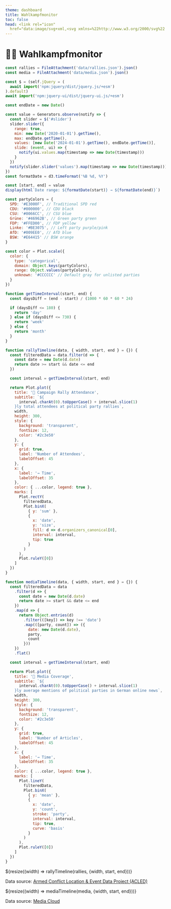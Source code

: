 ```yaml
---
theme: dashboard
title: Wahlkampfmonitor
toc: false
head: <link rel="icon"
  href="data:image/svg+xml,<svg xmlns=%22http://www.w3.org/2000/svg%22 viewBox=%220 0 100 100%22><text y=%22.9em%22 font-size=%2290%22 fill=%22black%22>🐳</text></svg>">
---
```


# 🐳💥 Wahlkampfmonitor

<!-- Load and transform the data -->

```js
const rallies = FileAttachment('data/rallies.json').json()
const media = FileAttachment('data/media.json').json()
```

<link rel="stylesheet" href="npm:jquery-ui/dist/themes/base/jquery-ui.css">

```js
const $ = (self.jQuery = (
  await import('npm:jquery/dist/jquery.js/+esm')
).default)
await import('npm:jquery-ui/dist/jquery-ui.js/+esm')
```

```js
const endDate = new Date()

const value = Generators.observe(notify => {
  const slider = $('#slider')
  slider.slider({
    range: true,
    min: new Date('2020-01-01').getTime(),
    max: endDate.getTime(),
    values: [new Date('2024-01-01').getTime(), endDate.getTime()],
    slide: (event, ui) => {
      notify(ui.values.map(timestamp => new Date(timestamp)))
    }
  })
  notify(slider.slider('values').map(timestamp => new Date(timestamp))) // report initial dates
})
const formatDate = d3.timeFormat('%B %d, %Y')
```

```js
const [start, end] = value
display(html`Date range: ${formatDate(start)} → ${formatDate(end)}`)
```

<div style="max-width: 100%;" id="slider"></div>

<!-- Define party colors -->

```js
const partyColors = {
  SPD: '#E3000F', // Traditional SPD red
  CDU: '#000000', // CDU black
  CSU: '#0066CC', // CSU blue
  Grüne: '#46962B', // Green party green
  FDP: '#FFED00', // FDP yellow
  Linke: '#BE3075', // Left party purple/pink
  AfD: '#009EE0', // AfD blue
  BSW: '#E64415' // BSW orange
}
```

<!-- A shared color scale using party colors -->

```js
const color = Plot.scale({
  color: {
    type: 'categorical',
    domain: Object.keys(partyColors),
    range: Object.values(partyColors),
    unknown: '#CCCCCC' // Default gray for unlisted parties
  }
})
```

<!-- Timeline plots -->

```js
function getTimeInterval(start, end) {
  const daysDiff = (end - start) / (1000 * 60 * 60 * 24)

  if (daysDiff <= 180) {
    return 'day'
  } else if (daysDiff <= 730) {
    return 'week'
  } else {
    return 'month'
  }
}

function rallyTimeline(data, { width, start, end } = {}) {
  const filteredData = data.filter(d => {
    const date = new Date(d.date)
    return date >= start && date <= end
  })

  const interval = getTimeInterval(start, end)

  return Plot.plot({
    title: '🎯 Campaign Rally Attendance',
    subtitle: `${
      interval.charAt(0).toUpperCase() + interval.slice(1)
    }ly total attendees at political party rallies`,
    width,
    height: 300,
    style: {
      background: 'transparent',
      fontSize: 12,
      color: '#2c3e50'
    },
    y: {
      grid: true,
      label: 'Number of Attendees',
      labelOffset: 45
    },
    x: {
      label: '→ Time',
      labelOffset: 35
    },
    color: { ...color, legend: true },
    marks: [
      Plot.rectY(
        filteredData,
        Plot.binX(
          { y: 'sum' },
          {
            x: 'date',
            y: 'size',
            fill: d => d.organizers_canonical[0],
            interval: interval,
            tip: true
          }
        )
      ),
      Plot.ruleY([0])
    ]
  })
}

function mediaTimeline(data, { width, start, end } = {}) {
  const filteredData = data
    .filter(d => {
      const date = new Date(d.date)
      return date >= start && date <= end
    })
    .map(d => {
      return Object.entries(d)
        .filter(([key]) => key !== 'date')
        .map(([party, count]) => ({
          date: new Date(d.date),
          party,
          count
        }))
    })
    .flat()

  const interval = getTimeInterval(start, end)

  return Plot.plot({
    title: '📰 Media Coverage',
    subtitle: `${
      interval.charAt(0).toUpperCase() + interval.slice(1)
    }ly average mentions of political parties in German online news`,
    width,
    height: 300,
    style: {
      background: 'transparent',
      fontSize: 12,
      color: '#2c3e50'
    },
    y: {
      grid: true,
      label: 'Number of Articles',
      labelOffset: 45
    },
    x: {
      label: '→ Time',
      labelOffset: 35
    },
    color: { ...color, legend: true },
    marks: [
      Plot.lineY(
        filteredData,
        Plot.binX(
          { y: 'mean' },
          {
            x: 'date',
            y: 'count',
            stroke: 'party',
            interval: interval,
            tip: true,
            curve: 'basis'
          }
        )
      ),
      Plot.ruleY([0])
    ]
  })
}
```

<div class="grid grid-cols-1 gap-4">
  <div class="card">
    ${resize((width) => rallyTimeline(rallies, {width, start, end}))}
    <p class="text-sm text-gray-500 mt-2">Data source: <a href="https://acleddata.com" class="underline">Armed Conflict Location & Event Data Project (ACLED)</a></p>
  </div>
  
  <div class="card">
    ${resize((width) => mediaTimeline(media, {width, start, end}))}
    <p class="text-sm text-gray-500 mt-2">Data source: <a href="https://mediacloud.org" class="underline">Media Cloud</a></p>
  </div>
</div>

